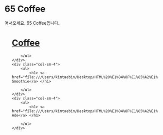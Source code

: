 <!DOCTYPE html>
<html lang="en">
<head>
  <title>카페 메뉴판</title>
  <meta charset="utf-8">
  <meta name="viewport" content="width=device-width, initial-scale=1">
  <link rel="stylesheet" href="https://maxcdn.bootstrapcdn.com/bootstrap/4.5.2/css/bootstrap.min.css">
  <script src="https://ajax.googleapis.com/ajax/libs/jquery/3.5.1/jquery.min.js"></script>
  <script src="https://cdnjs.cloudflare.com/ajax/libs/popper.js/1.16.0/umd/popper.min.js"></script>
  <script src="https://maxcdn.bootstrapcdn.com/bootstrap/4.5.2/js/bootstrap.min.js"></script>
</head>
<body>

<div class="jumbotron text-center">
  <h1> 65 Coffee  </h1>
  <p> 어서오세요. 65 Coffee입니다. </p> 
</div>
  
<div class="container">
  <div class="row">
    <div class="col-sm-4">
        <ul>
            <h1> <a href="file:///Users/kimtaebin/Desktop/HTML%20%E1%84%8F%E1%85%A2%E1%84%87%E1%85%B5%E1%86%AB%E1%84%8A%E1%85%B3%20%E1%84%91%E1%85%A1%E1%86%B8%E1%84%89%E1%85%A9%E1%86%BC%20%E1%84%8E%E1%85%AE%E1%84%8E%E1%85%A5%E1%86%AB/%E1%84%8F%E1%85%A5%E1%84%91%E1%85%B5.html"> Coffee </a> </h1>
            
        </ul>  
    </div>
    <div class="col-sm-4">
        <ul>
            <h1> <a href="file:///Users/kimtaebin/Desktop/HTML%20%E1%84%8F%E1%85%A2%E1%84%87%E1%85%B5%E1%86%AB%E1%84%8A%E1%85%B3%20%E1%84%91%E1%85%A1%E1%86%B8%E1%84%89%E1%85%A9%E1%86%BC%20%E1%84%8E%E1%85%AE%E1%84%8E%E1%85%A5%E1%86%AB/%E1%84%89%E1%85%B3%E1%84%86%E1%85%AE%E1%84%83%E1%85%B5.html"> Smoothie</a> </h1>
            
        </ul>  
    </div>
    <div class="col-sm-4">
        <ul>
            <h1> <a href="file:///Users/kimtaebin/Desktop/HTML%20%E1%84%8F%E1%85%A2%E1%84%87%E1%85%B5%E1%86%AB%E1%84%8A%E1%85%B3%20%E1%84%91%E1%85%A1%E1%86%B8%E1%84%89%E1%85%A9%E1%86%BC%20%E1%84%8E%E1%85%AE%E1%84%8E%E1%85%A5%E1%86%AB/%E1%84%8B%E1%85%A6%E1%84%8B%E1%85%B5%E1%84%83%E1%85%B3.html"> Ade</a> </h1>
            
        </ul>  
    </div>
  </div>
</div>

</body>
</html>
